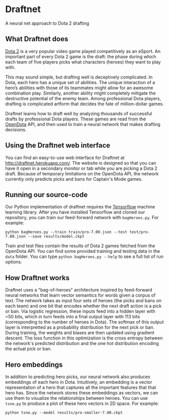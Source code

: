 # Draftnet
A neural net approach to Dota 2 drafting

## What Draftnet does

[Dota 2](http://blog.dota2.com/?l=english) is a very popular video game played competitively as an eSport.
An important part of every Dota 2 game is the draft: the phase during which each team of five players picks what 
characters (heroes) they want to play with.

This may sound simple, but drafting well is deceptively complicated. In Dota, each hero has a unique set of abilities. The unique interaction of a hero’s abilities with those of its 
teammates might allow for an awesome combination play. Similarly, another ability might completely mitigate the 
destructive potential of the enemy team. Among professional Dota players, drafting is complicated artform that decides the fate of million-dollar games.

Draftnet learns how to draft well by analyzing thousands of successful drafts by professional Dota players. These games
are read from the [OpenDota](https://www.opendota.com/) API, and then used to train a neural network that makes drafting decisions.

## Using the Draftnet web interface
You can find an easy-to-use web interface for Draftnet at http://draftnet.herokuapp.com/. The website is designed so that you can have it open in a secondary monitor or tab while you are picking a Dota 2 draft. Because of temporary limitations on the OpenDota API, the network currently only predicts picks and bans for Captain's Mode games.

## Running our source-code

Our Python implementation of draftnet requires the [Tensorflow](https://www.tensorflow.org/) machine learning library. After you have installed Tensorflow and cloned our repository, you can train our feed-forward network with `bagHeroes.py`. For example:

~~~~
python bagHeroes.py --train train/pro-7.00.json --test test/pro-7.00.json --save results/model.ckpt
~~~~

Train and test files contain the results of Dota 2 games fetched from the OpenDota API. You can find some provided training and testing data in the `data` folder. You can type `python bagHeroes.py --help` to see a full list of run options.

## How Draftnet works

Draftnet uses a "bag-of-heroes" architecture inspired by feed-forward neural networks that learn vector semantics for words given a corpus of text. The network takes as input four sets of heroes (the picks and bans on each team) and one bit that encodes whether the next draft action is a pick or ban. Via logistic regression, these inputs feed into a hidden layer with ~50 bits, which in turn feeds into a final output layer with 113 bits (corresponding to the number of heroes in Dota). The softmax of this output layer is interpretted as a probability distribution for the next pick or ban. During training, the weights and biases are then updated using gradient descent. The loss function in this optimization is the cross entropy between the network's predicted distribution and the one hot distribution encoding the actual pick or ban.

## Hero embeddings

In addition to predicting hero picks, our neural network also produces embeddings of each hero in Dota. Intuitively, an embedding is a vector representation of a hero that captures all the important features that that hero has. Since the network stores these embeddings as vectors, we can use them to visualize the relationships between heroes. You can use `tsne.py` to produce a plot of these hero vectors in 2D space. For example:

~~~
python tsne.py --model results/pro-smaller-7.00.ckpt
~~~
